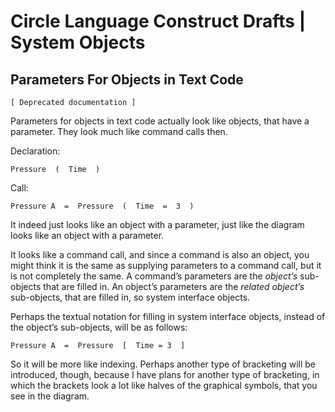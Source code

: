 ﻿Circle Language Construct Drafts | System Objects
=================================================

Parameters For Objects in Text Code
-----------------------------------

`[ Deprecated documentation ]`

Parameters for objects in text code actually look like objects, that have a parameter. They look much like command calls then.

Declaration:

```
Pressure  (  Time  )
```

Call:

```
Pressure A  =  Pressure  (  Time  =  3  )
```

It indeed just looks like an object with a parameter, just like the diagram looks like an object with a parameter.

It looks like a command call, and since a command is also an object, you might think it is the same as supplying parameters to a command call, but it is not completely the same. A command’s parameters are the *object’s* sub-objects that are filled in. An object’s parameters are the *related object’s* sub-objects, that are filled in, so system interface objects.

Perhaps the textual notation for filling in system interface objects, instead of the object’s sub-objects, will be as follows:

```
Pressure A  =  Pressure  [  Time = 3  ]
```

So it will be more like indexing. Perhaps another type of bracketing will be introduced, though, because I have plans for another type of bracketing, in which the brackets look a lot like halves of the graphical symbols, that you see in the diagram.